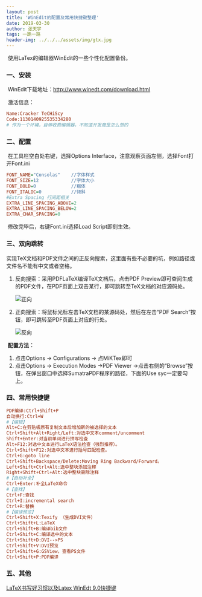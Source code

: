 ```yaml
---
layout: post
title: 'WinEdit的配置及常用快捷键整理'
date: 2019-03-30
author: 张天宇
tags: 一跪一路
header-img: ../../../assets/img/gtx.jpg
---
```


​    使用LaTex的编辑器WinEdit的一些个性化配置备份。

### 一、安装

​    WinEdit下载地址：http://www.winedt.com/download.html

​    激活信息：

~~~ini
Name:Cracker TeCHiScy
Code:1130140925535334280
# 作为一个环境，自带收费编辑器，不知道开发商是怎么想的
~~~

### 二、配置

​    在工具栏空白处右键，选择Options Interface，注意观察页面左侧，选择Font打开Font.ini

~~~ini
FONT_NAME="Consolas"	//字体样式
FONT_SIZE=12			//字体大小
FONT_BOLD=0				//粗体
FONT_ITALIC=0   		//倾斜
#Extra Spacing 行间距相关
EXTRA_LINE_SPACING_ABOVE=2
EXTRA_LINE_SPACING_BELOW=2
EXTRA_CHAR_SPACING=0  
~~~

​    修改完毕后，右键Font.ini选择Load Script即刻生效。

### 三、双向跳转

​    实现TeX文档和PDF文件之间的正反向搜索，这里面有些不必要的坑，例如路径或文件名不能有中文或者空格。

1. 反向搜索：采用PDFLaTeX编译TeX文档后，点击PDF Preview即可查阅生成的PDF文件，在PDF页面上双击某行，即可跳转至TeX文档的对应源码处。

   ![正向](../../../assets/img/zhengxiang.png)

2. 正向搜索：将鼠标光标左击TeX文档的某源码处，然后在左击“PDF Search”按钮，即可跳转至PDF页面上对应的行处。

   ![反向](../../../assets/img/fanxiang.png)

​    **配置方法：**

1. 点击Options -> Configurations -> 点MiKTex即可
2. 点击Options -> Execution Modes ->PDF Viewer ->点击右侧的“Browse”按钮，在弹出窗口中选择SumatraPDF程序的路径，下面的Use syc一定要勾上。

### 四、常用快捷键

~~~ini
PDF编译:Ctrl+Shift+P
自动换行:Ctrl+W
#【编辑】 
Alt+C:在剪贴板原有复制文本后增加新的被选择的文本 
Ctrl+Shift+Alt+Right/Left:对选中文本comment/uncomment 
Shift+Enter:对当前单词进行拼写检查 
Alt+F12:对选中文本进行LaTeX语法检查（强烈推荐）。 
Ctrl+Shift+F12:对选中文本进行括号匹配检查。 
Ctrl+G:goto line 
Ctrl+Shift+Backspace/Delete:Moving Ring Backward/Forward。
Left+Shift+Ctrl+Alt:选中整块添加注释
Right+Shift+Ctrl+Alt:选中整块删除注释
#【自动补全】 
Ctrl+Enter:补全LaTeX命令
#【查找】 
Ctrl+F:查找
Ctrl+I:incremental search 
Ctrl+R:替换 
#【编译预览】 
Ctrl+Shift+X:Texify （生成DVI文件） 
Ctrl+Shift+L:LaTeX 
Ctrl+Shift+B:编译bib文件 
Ctrl+Shift+C:编译选中的文本 
Ctrl+Shift+D:DVI-->PS 
Ctrl+Shift+V:DVI预览 
Ctrl+Shift+G:GSView，查看PS文件
Ctrl+Shift+P:PDF编译
~~~

### 五、其他

[LaTeX书写好习惯以及Latex WinEdt 9.0快捷键](http://blog.sciencenet.cn/blog-111625-844954.html)